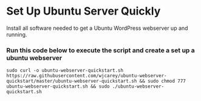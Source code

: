 # Set Up Ubuntu Server Quickly
Install all software needed to get a Ubuntu WordPress webserver up and running.

### Run this code below to execute the script and create a set up a ubuntu webserver
`sudo curl -o ubuntu-webserver-quickstart.sh https://raw.githubusercontent.com/wjcarey/ubuntu-webserver-quickstart/master/ubuntu-webserver-quickstart.sh && sudo chmod 777 ubuntu-webserver-quickstart.sh && sudo ./ubuntu-webserver-quickstart.sh`